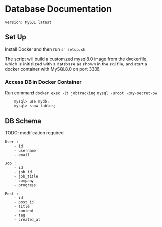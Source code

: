 # Database Documentation

```
version: MySQL latest
```

## Set Up

Install Docker and then run `sh setup.sh`.

The script will build a customized mysql8.0 image from the dockerfile, which is initialized with a database as shown in the sql file, and start a docker container with MySQL8.0 on port 3306.

### Access DB in Docker Container

Run command `docker exec -it jobtracking mysql -uroot -pmy-secret-pw`

```
    mysql> use mydb;
    mysql> show tables;
```

## DB Schema

TODO: modification required

```
User :
    - id
    - username
    - email
```

```
Job :
    - id
    - job_id
    - job_title
    - company
    - progress
```

```
Post :
    - id
    - post_id
    - title
    - content
    - tag
    - created_at
```
